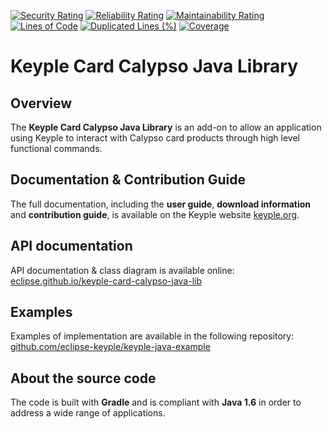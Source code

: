 [![Security Rating](https://sonarcloud.io/api/project_badges/measure?project=eclipse_keyple-card-calypso-java-lib&metric=security_rating)](https://sonarcloud.io/summary/new_code?id=eclipse_keyple-card-calypso-java-lib)
[![Reliability Rating](https://sonarcloud.io/api/project_badges/measure?project=eclipse_keyple-card-calypso-java-lib&metric=reliability_rating)](https://sonarcloud.io/summary/new_code?id=eclipse_keyple-card-calypso-java-lib)
[![Maintainability Rating](https://sonarcloud.io/api/project_badges/measure?project=eclipse_keyple-card-calypso-java-lib&metric=sqale_rating)](https://sonarcloud.io/summary/new_code?id=eclipse_keyple-card-calypso-java-lib)
[![Lines of Code](https://sonarcloud.io/api/project_badges/measure?project=eclipse_keyple-card-calypso-java-lib&metric=ncloc)](https://sonarcloud.io/summary/new_code?id=eclipse_keyple-card-calypso-java-lib)
[![Duplicated Lines (%)](https://sonarcloud.io/api/project_badges/measure?project=eclipse_keyple-card-calypso-java-lib&metric=duplicated_lines_density)](https://sonarcloud.io/summary/new_code?id=eclipse_keyple-card-calypso-java-lib)
[![Coverage](https://sonarcloud.io/api/project_badges/measure?project=eclipse_keyple-card-calypso-java-lib&metric=coverage)](https://sonarcloud.io/summary/new_code?id=eclipse_keyple-card-calypso-java-lib)

# Keyple Card Calypso Java Library

## Overview

The **Keyple Card Calypso Java Library** is an add-on to allow an application using Keyple to interact with Calypso card products through high level functional commands.

## Documentation & Contribution Guide

The full documentation, including the **user guide**, **download information** and **contribution guide**, is available on the Keyple website [keyple.org](https://keyple.org).

## API documentation

API documentation & class diagram is available online: [eclipse.github.io/keyple-card-calypso-java-lib](https://eclipse.github.io/keyple-card-calypso-java-lib)

## Examples

Examples of implementation are available in the following repository: [github.com/eclipse-keyple/keyple-java-example](https://github.com/eclipse-keyple/keyple-java-example)

## About the source code

The code is built with **Gradle** and is compliant with **Java 1.6** in order to address a wide range of applications.